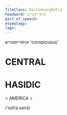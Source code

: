 ```yaml
---
fileClass: DictionaryEntry
headword: אויפֿרײַסעריש
part_of_speech: 
etymology: 
tags: 
---
```

אויפֿרײַסעריש
'conspicuous'

CENTRAL
========

HASIDIC
=======
= AMERICA = 

/ˈɔufraːsərɩš/